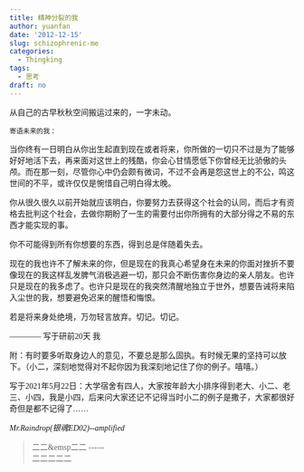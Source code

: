 ```yaml
---
title: 精神分裂的我
author: yuanfan
date: '2012-12-15'
slug: schizophrenic-me
categories:
  - Thingking
tags:
  - 思考
draft: no
---
```


<font face="微软雅黑">从自己的古早秋秋空间搬运过来的，一字未动。

<!--more-->

    寄语未来的我：

  当你终有一日明白从你出生起直到现在或者将来，你所做的一切只不过是为了能够好好地活下去，再来面对这世上的残酷，你会心甘情愿低下你曾经无比骄傲的头颅。而在那一刻，尽管你心中仍会颇有微词，不过不会再是怨这世上的不公，鸣这世间的不平，或许仅仅是惋惜自己明白得太晚。
             
  你从很久很久以前开始就应该明白，你要努力去获得这个社会的认同，而后才有资格去批判这个社会，去做你期盼了一生的需要付出你所拥有的大部分得之不易的东西才能实现的事。

  你不可能得到所有你想要的东西，得到总是伴随着失去。
             
  现在的我也许不了解未来的你，但是现在的我真心希望身在未来的你面对挫折不要像现在的我这样乱发脾气消极逃避一切，那只会不断伤害你身边的亲人朋友。也许只是现在的我多虑了。也许只是现在的我突然清醒地独立于世外，想要告诫将来陷入尘世的我，想要避免迟来的醒悟和悔恨。
             
  若是将来身处绝境，万勿轻言放弃。切记。切记。

   ———— 写于研前20天   我
                                                                                         
附：有时要多听取身边人的意见，不要总是那么固执。有时候无果的坚持可以放下。（小二，深刻地觉得对不起你因为我深刻地记住了你的例子。嘻嘻。）

写于2021年5月22日：大学宿舍有四人，大家按年龄大小排序得到老大、小二、老三、小四，我是小四，后来问大家还记不记得当时小二的例子是撒子，大家都很好奇但是都不记得了……

*Mr.Raindrop(银魂ED02)--amplified*
  
>二二&emsp二二 ------<br>
>二二二二二
